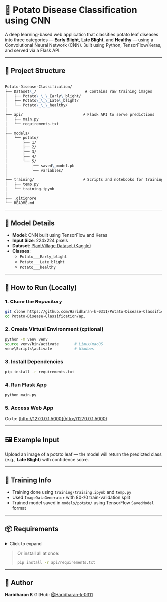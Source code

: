 # 🥔 Potato Disease Classification using CNN

A deep learning-based web application that classifies potato leaf diseases into three categories — **Early Blight**, **Late Blight**, and **Healthy** — using a Convolutional Neural Network (CNN). Built using Python, TensorFlow/Keras, and served via a Flask API.

---

## 📁 Project Structure


```markdown

Potato-Disease-Classification/
├── Dataset\_/                      # Contains raw training images
│   ├── Potato\_\_\_Early\_blight/
│   ├── Potato\_\_\_Late\_blight/
│   └── Potato\_\_\_healthy/
│
├── api/                           # Flask API to serve predictions
│   ├── main.py
│   └── requirements.txt
│
├── models/
│   └── potato/
│       ├── 1/
│       ├── 2/
│       ├── 3/
│       ├── 4/
│       └── 5/
│           ├── saved\_model.pb
│           └── variables/
│
├── training/                      # Scripts and notebooks for training
│   ├── temp.py
│   └── training.ipynb
│
├── .gitignore
└── README.md

```
---

## 🧠 Model Details

- **Model**: CNN built using TensorFlow and Keras  
- **Input Size**: 224x224 pixels  
- **Dataset**: [PlantVillage Dataset (Kaggle)](https://www.kaggle.com/datasets/emmarex/plantdisease)  
- **Classes**:
  - `Potato___Early_blight`
  - `Potato___Late_blight`
  - `Potato___healthy`

---

## 🚀 How to Run (Locally)

### 1. Clone the Repository

```bash
git clone https://github.com/Haridharan-k-0311/Potato-Disease-Classification.git
cd Potato-Disease-Classification/api
````

### 2. Create Virtual Environment (optional)

```bash
python -m venv venv
source venv/bin/activate       # Linux/macOS
venv\Scripts\activate          # Windows
```

### 3. Install Dependencies

```bash
pip install -r requirements.txt
```

### 4. Run Flask App

```bash
python main.py
```

### 5. Access Web App

Go to: [http://127.0.0.1:5000](http://127.0.0.1:5000)

---

## 🖼️ Example Input

Upload an image of a potato leaf — the model will return the predicted class (e.g., **Late Blight**) with confidence score.

---

## 🧪 Training Info

* Training done using `training/training.ipynb` and `temp.py`
* Used `ImageDataGenerator` with 80-20 train-validation split
* Trained model saved in `models/potato/` using TensorFlow `SavedModel` format

---

## 📦 Requirements

<details>
<summary>Click to expand</summary>

```
Flask
tensorflow
keras
numpy
opencv-python
matplotlib
Pillow
```

</details>

> Or install all at once:
>
> ```bash
> pip install -r api/requirements.txt
> ```

---

## 🙌 Author

**Haridharan K**
GitHub: [@Haridharan-k-0311](https://github.com/Haridharan-k-0311)

